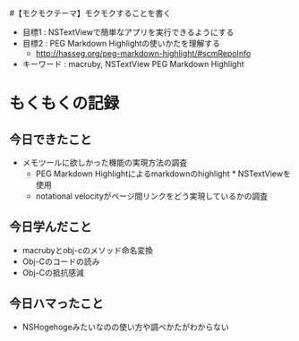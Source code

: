 #【モクモクテーマ】モクモクすることを書く

* 目標1 : NSTextViewで簡単なアプリを実行できるようにする
* 目標2 : PEG Markdown Highlightの使いかたを理解する
  * http://hasseg.org/peg-markdown-highlight/#scmRepoInfo 
* キーワード : macruby, NSTextView PEG Markdown Highlight

# もくもくの記録
## 今日できたこと
* メモツールに欲しかった機能の実現方法の調査
  * PEG Markdown Highlightによるmarkdownのhighlight
          * NSTextViewを使用
  * notational velocityがページ間リンクをどう実現しているかの調査

## 今日学んだこと
* macrubyとobj-cのメソッド命名変換
* Obj-Cのコードの読み
* Obj-Cの抵抗感減

## 今日ハマったこと
* NSHogehogeみたいなのの使い方や調べかたがわからない
